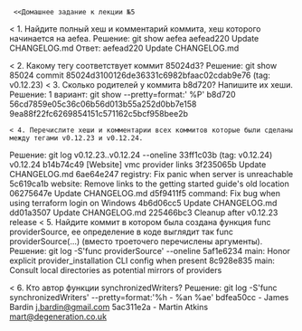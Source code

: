      <<Домашнее задание к лекции №5
  < 1. Найдите полный хеш и комментарий коммита, хеш которого начинается на aefea.
Решение:
git show aefea 
aefead220 Update CHANGELOG.md
Ответ:
aefead220
Update CHANGELOG.md

   < 2. Какому тегу соответствует коммит 85024d3?
Решение:
git show 85024
commit 85024d3100126de36331c6982bfaac02cdab9e76 (tag: v0.12.23)
   < 3. Сколько родителей у коммита b8d720? Напишите их хеши.
Решение:
1 вариант:
git show --pretty=format:' %P' b8d720
 56cd7859e05c36c06b56d013b55a252d0bb7e158 9ea88f22fc6269854151c571162c5bcf958bee2b

    < 4. Перечислите хеши и комментарии всех коммитов которые были сделаны между тегами v0.12.23 и v0.12.24.
Решение:
git log  v0.12.23..v0.12.24  --oneline
33ff1c03b (tag: v0.12.24) v0.12.24
b14b74c49 [Website] vmc provider links
3f235065b Update CHANGELOG.md
6ae64e247 registry: Fix panic when server is unreachable
5c619ca1b website: Remove links to the getting started guide's old location
06275647e Update CHANGELOG.md
d5f9411f5 command: Fix bug when using terraform login on Windows
4b6d06cc5 Update CHANGELOG.md
dd01a3507 Update CHANGELOG.md
225466bc3 Cleanup after v0.12.23 release
    < 5. Найдите коммит в котором была создана функция func providerSource, ее определение в коде выглядит так func providerSource(...) (вместо троеточего перечислены аргументы).
Решение:
git log -S'func providerSource' --oneline
5af1e6234 main: Honor explicit provider_installation CLI config when present
8c928e835 main: Consult local directories as potential mirrors of providers

   < 6. Кто автор функции synchronizedWriters?
Решение:
git log -S'func synchronizedWriters' --pretty=format:'%h - %an %ae'
bdfea50cc - James Bardin j.bardin@gmail.com
5ac311e2a - Martin Atkins mart@degeneration.co.uk